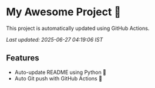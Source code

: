 # My Awesome Project 🚀

This project is automatically updated using GitHub Actions.

_Last updated: 2025-06-27 04:19:06 IST_

## Features
- Auto-update README using Python 🐍
- Auto Git push with GitHub Actions 🤖
